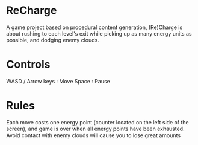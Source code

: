 # ReCharge
A game project based on procedural content generation, (Re)Charge is about rushing to each level's exit while picking up as many energy units as possible, and dodging enemy clouds.

# Controls
WASD / Arrow keys : Move
Space : Pause

# Rules
Each move costs one energy point (counter located on the left side of the screen), and game is over when all energy points have been exhausted. 
Avoid contact with enemy clouds will cause you to lose great amounts
